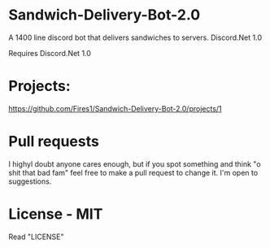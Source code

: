 # Sandwich-Delivery-Bot-2.0
A 1400 line discord bot that delivers sandwiches to servers. Discord.Net 1.0 

Requires Discord.Net 1.0

# Projects:
https://github.com/Fires1/Sandwich-Delivery-Bot-2.0/projects/1

# Pull requests
I highyl doubt anyone cares enough, but if you spot something and think "o shit that bad fam" feel free to make a pull request to change it. I'm open to suggestions.

# License - MIT
 Read "LICENSE"
